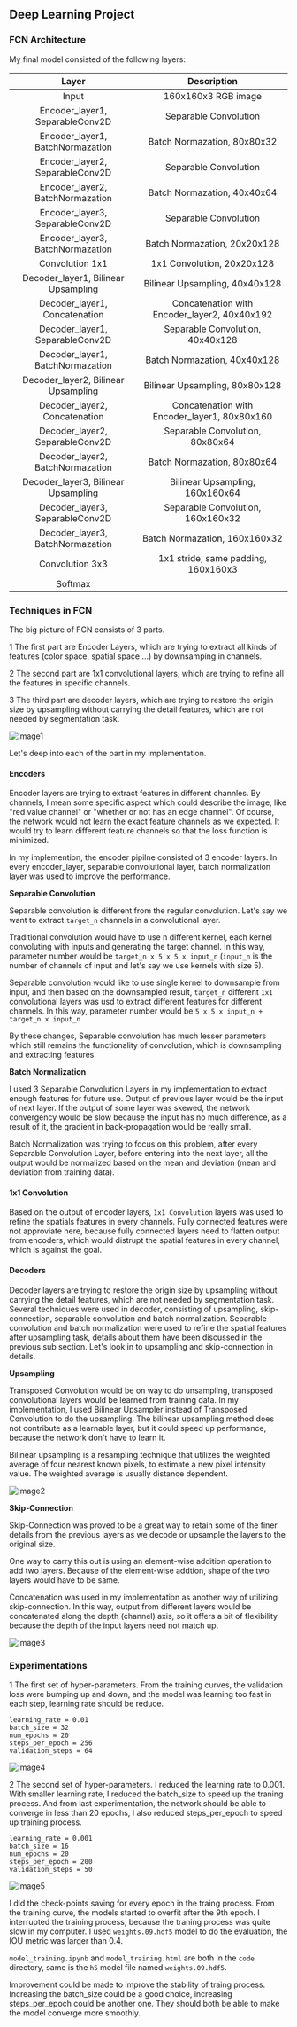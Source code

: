 ## Deep Learning Project ##

[image1]: ./images/1.png
[image2]: ./images/2.png
[image3]: ./images/3.png
[image4]: ./images/4.png
[image5]: ./images/5.png

### FCN Architecture
My final model consisted of the following layers:

| Layer         	|     Description	        | 
|:---------------------:|:---------------------------------------------:| 
| Input         		| 160x160x3 RGB image   | 
| Encoder_layer1, SeparableConv2D     	| Separable Convolution |
| Encoder_layer1, BatchNormazation		| Batch Normazation, 80x80x32 |
| Encoder_layer2, SeparableConv2D     	| Separable Convolution |
| Encoder_layer2, BatchNormazation		| Batch Normazation, 40x40x64 |
| Encoder_layer3, SeparableConv2D     	| Separable Convolution |
| Encoder_layer3, BatchNormazation		| Batch Normazation, 20x20x128 |
| Convolution 1x1 | 1x1 Convolution,  20x20x128 |
| Decoder_layer1, Bilinear Upsampling   | Bilinear Upsampling, 40x40x128|
| Decoder_layer1, Concatenation			| Concatenation with Encoder_layer2, 40x40x192 |
| Decoder_layer1, SeparableConv2D     	| Separable Convolution, 40x40x128|
| Decoder_layer1, BatchNormazation		| Batch Normazation, 40x40x128 |
| Decoder_layer2, Bilinear Upsampling   | Bilinear Upsampling, 80x80x128|
| Decoder_layer2, Concatenation			| Concatenation with Encoder_layer1, 80x80x160 |
| Decoder_layer2, SeparableConv2D     	| Separable Convolution, 80x80x64|
| Decoder_layer2, BatchNormazation		| Batch Normazation, 80x80x64 |
| Decoder_layer3, Bilinear Upsampling   | Bilinear Upsampling, 160x160x64|
| Decoder_layer3, SeparableConv2D     	| Separable Convolution, 160x160x32|
| Decoder_layer3, BatchNormazation		| Batch Normazation, 160x160x32 |
| Convolution 3x3 | 1x1 stride, same padding, 160x160x3 |
| Softmax				||

### Techniques in FCN
The big picture of FCN consists of 3 parts. 
	
1 The first part are Encoder Layers, which are trying to extract all kinds of features (color space,  spatial space ...) by downsamping in channels.

2 The second part are 1x1 convolutional layers, which are trying to refine all the features in specific channels.

3 The third part are decoder layers, which are trying to restore the origin size by upsampling without carrying the detail features, which are not needed by segmentation task.

![image1]

Let's deep into each of the part in my implementation.

#### Encoders

Encoder layers are trying to extract features in different channles. By channels, I mean some specific aspect which could describe the image, like "red value channel" or "whether or not has an edge channel". Of course, the network would not learn the exact feature channels as we expected. It would try to learn different feature channels so that the loss function is minimized.

In my implemention, the encoder pipilne consisted of 3 encoder layers. In every encoder_layer, separable convolutional layer, batch normalization layer was used to improve the performance.

**Separable Convolution**

Separable convolution is different from the regular convolution. Let's say we want to extract ```target_n``` channels in a convolutional layer. 

Traditional convolution would have to use n different kernel, each kernel convoluting with inputs and generating the target channel. In this way, parameter number would be ```target_n x 5 x 5 x input_n``` (```input_n``` is the number of channels of input and let's say we use kernels with size 5). 

Separable convolution would like to use single kernel to downsample from input, and then based on the downsampled result, ```target_n``` different ```1x1``` convolutional layers was usd to extract different features for different channels. In this way, parameter number would be ```5 x 5 x input_n + target_n x input_n```

By these changes, Separable convolution has much lesser parameters which still remains the functionality of convolution, which is downsampling and extracting features.

**Batch Normalization**

I used 3 Separable Convolution Layers in my implementation to extract enough features for future use. Output of previous layer would be the input of next layer. If the output of some layer was skewed, the network convergency would be slow because the input has no much difference, as a result of it, the gradient in back-propagation would be really small.

Batch Normalization was trying to focus on this problem, after every Separable Convolution Layer, before entering into the next layer, all the output would be normalized based on the mean and deviation (mean and deviation from training data).

#### 1x1 Convolution

Based on the output of encoder layers, ```1x1 Convolution``` layers was used to refine the spatials features in every channels. Fully connected features were not approviate here, because fully connected layers need to flatten output from encoders, which would distrupt the spatial features in every channel, which is against the goal.

#### Decoders

Decoder layers are trying to restore the origin size by upsampling without carrying the detail features, which are not needed by segmentation task. Several techniques were used in decoder, consisting of upsampling, skip-connection, separable convolution and batch normalization. Separable convolution and batch normalization were used to refine the spatial features after upsampling task, details about them have been discussed in the previous sub section. Let's look in to upsampling and skip-connection in details.

**Upsampling**

Transposed Convolution would be on way to do unsampling, transposed convolutional layers would be learned from training data. In my implementation, I used Bilinear Upsampler instead of Transposed Convolution to do the upsampling. The bilinear upsampling method does not contribute as a learnable layer, but it could speed up performance, because the network don't have to learn it.

Bilinear upsampling is a resampling technique that utilizes the weighted average of four nearest known pixels, to estimate a new pixel intensity value. The weighted average is usually distance dependent.

![image2]

**Skip-Connection**

Skip-Connection was proved to be a great way to retain some of the finer details from the previous layers as we decode or upsample the layers to the original size. 

One way to carry this out is using an element-wise addition operation to add two layers. Because of the element-wise addtion, shape of the two layers would have to be same.

Concatenation was used in my implementation as another way of utilizing skip-connection. In this way, output from different layers would be concatenated along the depth (channel) axis, so it offers a bit of flexibility because the depth of the input layers need not match up.

![image3]

### Experimentations

1 The first set of hyper-parameters. From the training curves, the validation loss were bumping up and down, and the model was learning too fast in each step, learning rate should be reduce. 

	learning_rate = 0.01
	batch_size = 32
	num_epochs = 20
	steps_per_epoch = 256
	validation_steps = 64
	
![image4]

2 The second set of hyper-parameters. I reduced the learning rate to 0.001. With smaller learning rate, I reduced the batch_size to speed up the traning process. And from last experimentation, the network should be able to converge in less than 20 epochs, I also reduced steps_per_epoch to speed up training process.

	learning_rate = 0.001
	batch_size = 16
	num_epochs = 20
	steps_per_epoch = 200
	validation_steps = 50
	
![image5]

I did the check-points saving for every epoch in the traing process. From the training curve, the models started to overfit after the 9th epoch. I interrupted the training process, because the traning process was quite slow in my computer. I used ```weights.09.hdf5``` model to do the evaluation, the IOU metric was larger than 0.4.

```model_training.ipynb``` and ```model_training.html``` are both in the ```code``` directory, same is the ```h5``` model file named ```weights.09.hdf5```. 

Improvement could be made to improve the stability of traing process. Increasing the batch_size could be a good choice, increasing steps_per_epoch could be another one. They should both be able to make the model converge more smoothly.